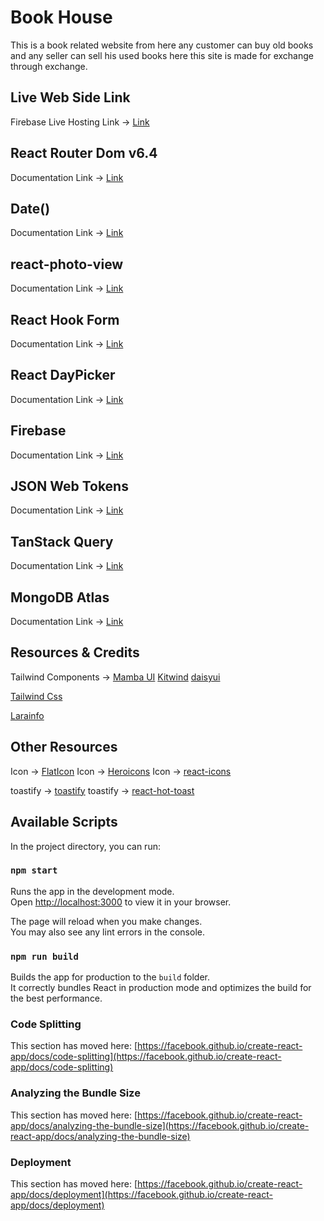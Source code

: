 
#  Book House
This is a book related website from here any customer can buy old books and any seller can sell his used books here this site is made for exchange through exchange.



## Live Web Side Link
Firebase Live Hosting Link -> [Link](https://book-house-71656.web.app/)



## React Router Dom v6.4 
Documentation Link -> [Link](https://reactrouter.com/en/main/start/overview)
## Date()
Documentation Link -> [Link](https://www.mongodb.com/docs/manual/reference/method/Date/)
## react-photo-view
Documentation Link -> [Link](https://react-photo-view.vercel.app/en-US)
## React Hook Form
Documentation Link -> [Link](https://react-hook-form.com/get-started)
## React DayPicker
Documentation Link -> [Link](https://react-day-picker.js.org/)
## Firebase
Documentation Link -> [Link](https://firebase.google.com/)
## JSON Web Tokens
Documentation Link -> [Link](https://jwt.io/)
## TanStack Query
Documentation Link -> [Link](https://tanstack.com/query/v4/docs/installation)
## MongoDB Atlas
Documentation Link -> [Link](https://www.mongodb.com/atlas/database)

## Resources & Credits
Tailwind Components -> 
[Mamba UI](https://www.mambaui.com/)
[Kitwind](https://kitwind.io/products/kometa/components)
[daisyui](https://daisyui.com/)

[Tailwind Css](https://tailwindcss.com/)

[Larainfo](https://larainfo.com/)

## Other Resources
Icon -> [FlatIcon](https://www.flaticon.com/)
Icon -> [Heroicons](https://heroicons.com/)
Icon -> [react-icons](https://react-icons.github.io/react-icons)

toastify -> [toastify](https://www.npmjs.com/package/react-toastify)
toastify -> [react-hot-toast](https://react-hot-toast.com/)




## Available Scripts

In the project directory, you can run:

### `npm start`

Runs the app in the development mode.\
Open [http://localhost:3000](http://localhost:3000) to view it in your browser.

The page will reload when you make changes.\
You may also see any lint errors in the console.
### `npm run build`

Builds the app for production to the `build` folder.\
It correctly bundles React in production mode and optimizes the build for the best performance.

### Code Splitting

This section has moved here: [https://facebook.github.io/create-react-app/docs/code-splitting](https://facebook.github.io/create-react-app/docs/code-splitting)

### Analyzing the Bundle Size

This section has moved here: [https://facebook.github.io/create-react-app/docs/analyzing-the-bundle-size](https://facebook.github.io/create-react-app/docs/analyzing-the-bundle-size)

### Deployment

This section has moved here: [https://facebook.github.io/create-react-app/docs/deployment](https://facebook.github.io/create-react-app/docs/deployment)












